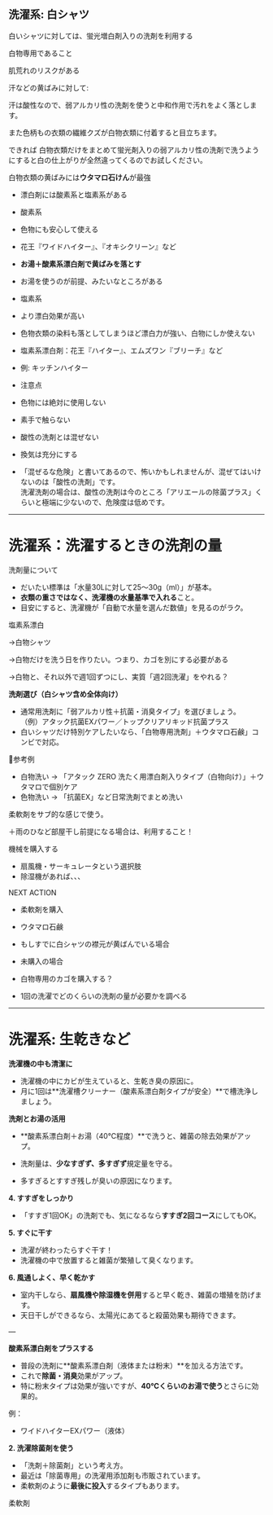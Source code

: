 ## 洗濯系: 白シャツ

白いシャツに対しては、蛍光増白剤入りの洗剤を利用する

白物専用であること

肌荒れのリスクがある
  

汗などの黄ばみに対して:

汗は酸性なので、弱アルカリ性の洗剤を使うと中和作用で汚れをよく落とします。

また色柄もの衣類の繊維クズが白物衣類に付着すると目立ちます。

できれば 白物衣類だけをまとめて蛍光剤入りの弱アルカリ性の洗剤で洗うようにすると白の仕上がりが全然違ってくるのでお試しください。

白物衣類の黄ばみには**ウタマロ石けん**が最強

  

- 漂白剤には酸素系と塩素系がある
- 酸素系

- 色物にも安心して使える
- 花王『ワイドハイター』、『オキシクリーン』など
- **お湯＋酸素系漂白剤で黄ばみを落とす**

- お湯を使うのが前提、みたいなところがある

- 塩素系

- より漂白効果が高い
- 色物衣類の染料も落としてしまうほど漂白力が強い、白物にしか使えない
- 塩素系漂白剤：花王『ハイター』、エムズワン『ブリーチ』など
- 例: キッチンハイター
- 注意点

- 色物には絶対に使用しない
- 素手で触らない
- 酸性の洗剤とは混ぜない
- 換気は充分にする
- 「混ぜるな危険」と書いてあるので、怖いかもしれませんが、混ぜてはいけないのは「酸性の洗剤」です。  
    洗濯洗剤の場合は、酸性の洗剤は今のところ「アリエールの除菌プラス」くらいと極端に少ないので、危険度は低めです。

---

# 洗濯系：洗濯するときの洗剤の量

洗剤量について

- だいたい標準は「水量30Lに対して25～30g（ml）」が基本。
- **衣類の重さではなく、洗濯機の水量基準で入れる**こと。
- 目安にすると、洗濯機が「自動で水量を選んだ数値」を見るのがラク。

塩素系漂白

→白物シャツ

→白物だけを洗う日を作りたい。つまり、カゴを別にする必要がある

→白物と、それ以外で週1回ずつにし、実質「週2回洗濯」をやれる？

  

  

**洗剤選び（白シャツ含め全体向け）**

- 通常用洗剤に「弱アルカリ性＋抗菌・消臭タイプ」を選びましょう。  
    （例）アタック抗菌EXパワー／トップクリアリキッド抗菌プラス
- 白いシャツだけ特別ケアしたいなら、「白物専用洗剤」＋ウタマロ石鹸」コンビで対応。

📝参考例

- 白物洗い → 「アタック ZERO 洗たく用漂白剤入りタイプ（白物向け）」＋ウタマロで個別ケア
- 色物洗い → 「抗菌EX」など日常洗剤でまとめ洗い

  

  

  

柔軟剤をサブ的な感じで使う。

＋雨のひなど部屋干し前提になる場合は、利用すること！

  

  

機械を購入する

- 扇風機・サーキュレータという選択肢
- 除湿機があれば、、、

  

  

NEXT ACTION

- 柔軟剤を購入
- ウタマロ石鹸

- もしすでに白シャツの襟元が黄ばんでいる場合
- 未購入の場合

- 白物専用のカゴを購入する？
- 1回の洗濯でどのくらいの洗剤の量が必要かを調べる

---
# 洗濯系: 生乾きなど

**洗濯機の中も清潔に**

- 洗濯機の中にカビが生えていると、生乾き臭の原因に。
- 月に1回は**洗濯槽クリーナー（酸素系漂白剤タイプが安全）**で槽洗浄しましょう。

  

  

**洗剤とお湯の活用**

- **酸素系漂白剤＋お湯（40℃程度）**で洗うと、雑菌の除去効果がアップ。
- 洗剤量は、**少なすぎず、多すぎず**規定量を守る。

- 多すぎるとすすぎ残しが臭いの原因になります。

  

**4. すすぎをしっかり**

- 「すすぎ1回OK」の洗剤でも、気になるなら**すすぎ2回コース**にしてもOK。

**5. すぐに干す**

- 洗濯が終わったらすぐ干す！
- 洗濯機の中で放置すると雑菌が繁殖して臭くなります。

**6. 風通しよく、早く乾かす**

- 室内干しなら、**扇風機や除湿機を併用**すると早く乾き、雑菌の増殖を防げます。
- 天日干しができるなら、太陽光にあてると殺菌効果も期待できます。

  

—

  

**酸素系漂白剤をプラスする**

- 普段の洗剤に**酸素系漂白剤（液体または粉末）**を加える方法です。
- これで**除菌・消臭**効果がアップ。
- 特に粉末タイプは効果が強いですが、**40℃くらいのお湯で使う**とさらに効果的。

例：

- ワイドハイターEXパワー（液体）

  

  

**2. 洗濯除菌剤を使う**

- 「洗剤＋除菌剤」という考え方。
- 最近は「除菌専用」の洗濯用添加剤も市販されています。
- 柔軟剤のように**最後に投入**するタイプもあります。

  

  

柔軟剤